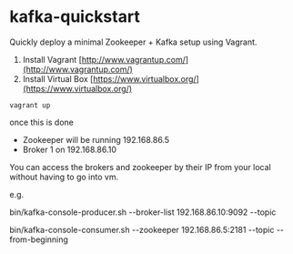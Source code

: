 kafka-quickstart
===========

Quickly deploy a minimal Zookeeper + Kafka setup using Vagrant.

1) Install Vagrant [http://www.vagrantup.com/](http://www.vagrantup.com/)  
2) Install Virtual Box [https://www.virtualbox.org/](https://www.virtualbox.org/)  

```
vagrant up
```

once this is done 
* Zookeeper will be running 192.168.86.5
* Broker 1 on 192.168.86.10

You can access the brokers and zookeeper by their IP from your local without having to go into vm.

e.g.

bin/kafka-console-producer.sh --broker-list 192.168.86.10:9092 --topic <get this from the random topic created in test>

bin/kafka-console-consumer.sh --zookeeper 192.168.86.5:2181 --topic <get this from the random topic created in test> --from-beginning
